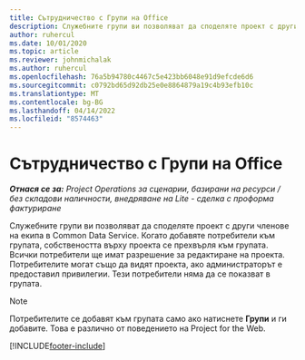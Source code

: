 ```yaml
---
title: Сътрудничество с Групи на Office
description: Служебните групи ви позволяват да споделяте проект с други членове на екипа в рамките на Common Data Service.
author: ruhercul
ms.date: 10/01/2020
ms.topic: article
ms.reviewer: johnmichalak
ms.author: ruhercul
ms.openlocfilehash: 76a5b94780c4467c5e423bb6048e91d9efcde6d6
ms.sourcegitcommit: c0792bd65d92db25e0e8864879a19c4b93efb10c
ms.translationtype: MT
ms.contentlocale: bg-BG
ms.lasthandoff: 04/14/2022
ms.locfileid: "8574463"
---
```

# <a name="collaboration-with-office-groups"></a>Сътрудничество с Групи на Office

_**Отнася се за:** Project Operations за сценарии, базирани на ресурси / без складови наличности, внедряване на Lite - сделка с проформа фактуриране_



Служебните групи ви позволяват да споделяте проект с други членове на екипа в Common Data Service. Когато добавяте потребители към групата, собствеността върху проекта се прехвърля към групата. Всички потребители ще имат разрешение за редактиране на проекта. Потребителите могат също да видят проекта, ако администраторът е предоставил привилегии. Тези потребители няма да се показват в групата.

> [!NOTE] 
> Потребителите се добавят към групата само ако натиснете **Групи** и ги добавите. Това е различно от поведението на Project for the Web. 



[!INCLUDE[footer-include](../includes/footer-banner.md)]